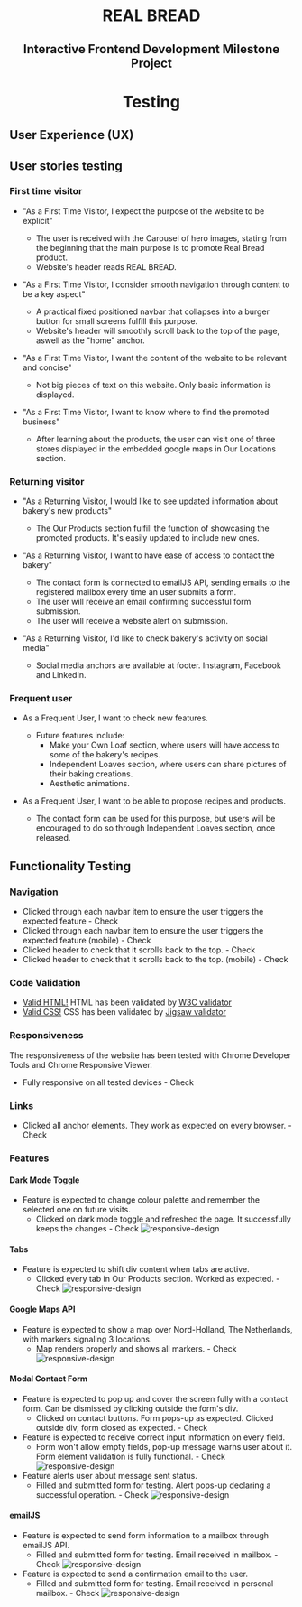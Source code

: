 <h1 align="center">REAL BREAD</h1>
<h2 align="center">Interactive Frontend Development Milestone Project</h2>

<h1 align="center">Testing</h1>


## User Experience (UX)

## User stories testing

### First time visitor

* "As a First Time Visitor, I expect the purpose of the website to be explicit"
   * The user is received with the Carousel of hero images, stating from the beginning that the main purpose is to promote Real Bread product.
   * Website's header reads REAL BREAD.

* "As a First Time Visitor, I consider smooth navigation through content to be a key aspect"
   * A practical fixed positioned navbar that collapses into a burger button for small screens fulfill this purpose.
   * Website's header will smoothly scroll back to the top of the page, aswell as the "home" anchor. 

* "As a First Time Visitor, I want the content of the website to be relevant and concise"
   * Not big pieces of text on this website. Only basic information is displayed.

* "As a First Time Visitor, I want to know where to find the promoted business"
   * After learning about the products, the user can visit one of three stores displayed in the embedded google maps in Our Locations section.

### Returning visitor

* "As a Returning Visitor, I would like to see updated information about bakery's new products"
   * The Our Products section fulfill the function of showcasing the promoted products. It's easily updated to include new ones.

* "As a Returning Visitor, I want to have ease of access to contact the bakery"
   * The contact form is connected to emailJS API, sending emails to the registered mailbox every time an user submits a form.
   * The user will receive an email confirming successful form submission.
   * The user will receive a website alert on submission.

* "As a Returning Visitor, I'd like to check bakery's activity on social media"
   * Social media anchors are available at footer. Instagram, Facebook and LinkedIn.

### Frequent user
* As a Frequent User, I want to check new features.
   * Future features include: 
     * Make your Own Loaf section, where users will have access to some of the bakery's recipes.
     * Independent Loaves section, where users can share pictures of their baking creations.
     * Aesthetic animations.

* As a Frequent User, I want to be able to propose recipes and products.
   * The contact form can be used for this purpose, but users will be encouraged to do so through Independent Loaves section, once released.

## Functionality Testing

### Navigation

* Clicked through each navbar item to ensure the user triggers the expected feature - Check
* Clicked through each navbar item to ensure the user triggers the expected feature (mobile) - Check
* Clicked header to check that it scrolls back to the top. - Check
* Clicked header to check that it scrolls back to the top. (mobile) - Check

### Code Validation

*  [Valid HTML!](/assets/images/valid-html.png) HTML has been validated by [W3C validator](https://validator.w3.org/)
*  [Valid CSS!](/assets/images/valid-css.png) CSS has been validated by [Jigsaw validator](https://jigsaw.w3.org/css-validator/)

### Responsiveness
The responsiveness of the website has been tested with Chrome Developer Tools and Chrome Responsive Viewer.
* Fully responsive on all tested devices - Check

### Links
* Clicked all anchor elements. They work as expected on every browser. - Check

### Features

#### Dark Mode Toggle
* Feature is expected to change colour palette and remember the selected one on future visits.
  * Clicked on dark mode toggle and refreshed the page. It successfully keeps the changes - Check
 ![responsive-design](/assets/images/darkmode-testing.jpg)

#### Tabs
* Feature is expected to shift div content when tabs are active.
  * Clicked every tab in Our Products section. Worked as expected. - Check
 ![responsive-design](/assets/images/tabs-testing.jpg)

#### Google Maps API
* Feature is expected to show a map over Nord-Holland, The Netherlands, with markers signaling 3 locations.
  * Map renders properly and shows all markers. - Check
 ![responsive-design](/assets/images/googlemaps-testing.jpg)

#### Modal Contact Form
* Feature is expected to pop up and cover the screen fully with a contact form. Can be dismissed by clicking outside the form's div.
  * Clicked on contact buttons. Form pops-up as expected. Clicked outside div, form closed as expected. - Check
* Feature is expected to receive correct input information on every field.
  * Form won't allow empty fields, pop-up message warns user about it. Form element validation is fully functional. - Check
 ![responsive-design](/assets/images/formvalidation-testing.jpg)
* Feature alerts user about message sent status.
  * Filled and submitted form for testing. Alert pops-up declaring a successful operation. - Check
 ![responsive-design](/assets/images/formalert-testing.jpg)

#### emailJS
* Feature is expected to send form information to a mailbox through emailJS API.
  * Filled and submitted form for testing. Email received in mailbox. - Check
 ![responsive-design](/assets/images/email1-testing.jpg)
* Feature is expected to send a confirmation email to the user.
  * Filled and submitted form for testing. Email received in personal mailbox. - Check
 ![responsive-design](/assets/images/email2-testing.jpg)




